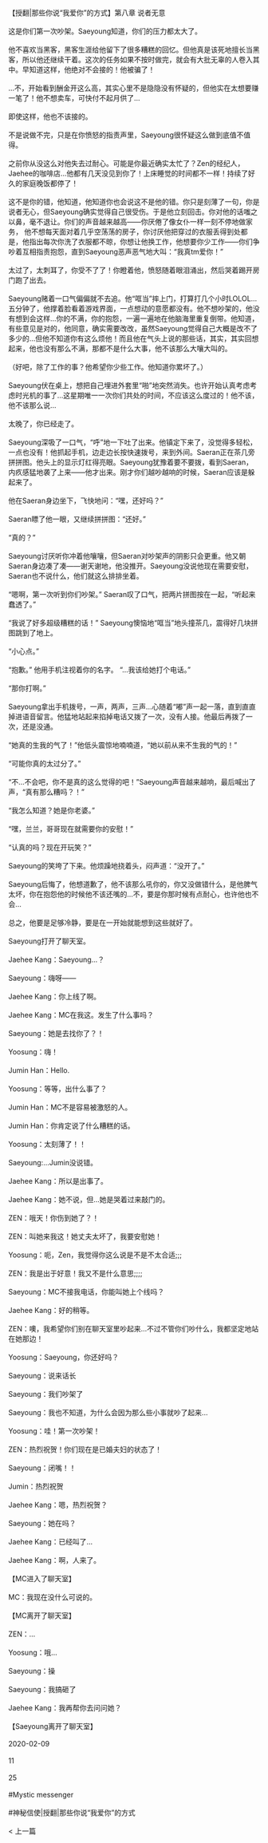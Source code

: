 <br/><br/>【授翻|那些你说“我爱你”的方式】第八章 说者无意<br/><br/>这是你们第一次吵架。Saeyoung知道，你们的压力都太大了。<br/><br/>他不喜欢当黑客，黑客生涯给他留下了很多糟糕的回忆。但他真是该死地擅长当黑客，所以他还继续干着。这次的任务如果不按时做完，就会有大批无辜的人卷入其中。早知道这样，他绝对不会接的！他被骗了！<br/><br/>...不，开始看到酬金开这么高，其实心里不是隐隐没有怀疑的，但他实在太想要赚一笔了！他不想卖车，可快付不起月供了...<br/><br/>即使这样，他也不该接的。<br/><br/>不是说做不完，只是在你愤怒的指责声里，Saeyoung很怀疑这么做到底值不值得。<br/><br/>之前你从没这么对他失去过耐心。可能是你最近确实太忙了？Zen的经纪人，Jaehee的咖啡店...他都有几天没见到你了！上床睡觉的时间都不一样！持续了好久的家庭晚饭都停了！<br/><br/>这不是你的错，他知道，他知道你也会说这不是他的错。你只是刻薄了一句，你是说者无心，但Saeyoung确实觉得自己很受伤。于是他立刻回击。你对他的话嗤之以鼻，毫不退让。你们的声音越来越高——你厌倦了像女仆一样一刻不停地做家务， 他不想每天面对着几乎空荡荡的房子，你讨厌他把穿过的衣服丢得到处都是，他指出每次你洗了衣服都不晾，你想让他换工作，他想要你少工作——你们争吵着互相指责抱怨，直到Saeyoung恶声恶气地大叫：“我真tm爱你！”<br/><br/>太过了，太刺耳了，你受不了了！你瞪着他，愤怒随着眼泪涌出，然后哭着踢开房门跑了出去。<br/><br/>Saeyoung赌着一口气偏偏就不去追。他“哐当”摔上门，打算打几个小时LOLOL...五分钟了，他撑着脸看着游戏界面，一点想动的意愿都没有。他不想吵架的，他没有想到会这样...你的不满，你的抱怨，一遍一遍地在他脑海里重复倒带。他知道，有些意见是对的，他同意，确实需要改改，虽然Saeyoung觉得自己大概是改不了多少的...但他不知道你有这么烦他！而且他在气头上说的那些话，其实，其实回想起来，他也没有那么不满，那都不是什么大事，他不该那么大嚷大叫的。<br/><br/>（好吧，除了工作的事？他希望你少些工作。他知道你累坏了。）<br/><br/>Saeyoung伏在桌上，想把自己埋进外套里“啪”地突然消失。也许开始认真考虑考虑时光机的事了...这星期唯一一次你们共处的时间，不应该这么度过的！他不该，他不该那么说...<br/><br/>太晚了，你已经走了。<br/><br/>Saeyoung深吸了一口气，“呼”地一下吐了出来。他镇定下来了，没觉得多轻松，一点也没有！他抓起手机，边走边长按快速拨号，来到外间。Saeran正在茶几旁拼拼图。他头上的显示灯红得亮眼。Saeyoung犹豫着要不要拨，看到Saeran，内疚感猛地袭了上来——他才出来。刚才你们越吵越响的时候，Saeran应该是躲起来了。<br/><br/>他在Saeran身边坐下，飞快地问：“嘿，还好吗？”<br/><br/>Saeran瞟了他一眼，又继续拼拼图：“还好。”<br/><br/>“真的？”<br/><br/>Saeyoung讨厌听你冲着他嚷嚷，但Saeran对吵架声的阴影只会更重。他又朝Saeran身边凑了凑——谢天谢地，他没推开。Saeyoung没说他现在需要安慰，Saeran也不说什么，他们就这么排排坐着。<br/><br/>“嗯啊，第一次听到你们吵架。” Saeran叹了口气，把两片拼图按在一起，“听起来蠢透了。”<br/><br/>“我说了好多超级糟糕的话！” Saeyoung懊恼地“哐当”地头撞茶几，震得好几块拼图跳到了地上。<br/><br/>“小心点。”<br/><br/>“抱歉。” 他用手机注视着你的名字。 “...我该给她打个电话。”<br/><br/>“那你打啊。”<br/><br/>Saeyoung拿出手机拨号，一声，两声，三声...心随着“嘟”声一起一落，直到直直掉进语音留言。他猛地站起来掐掉电话又拨了一次，没有人接。他最后再拨了一次，还是没通。<br/><br/>“她真的生我的气了！”他低头震惊地喃喃道，“她以前从来不生我的气的！”<br/><br/>“可能你真的太过分了。”<br/><br/>“不...不会吧，你不是真的这么觉得的吧！”Saeyoung声音越来越响，最后喊出了声，“真有那么糟吗？！”<br/><br/>“我怎么知道？她是你老婆。”<br/><br/>“嘿，兰兰，哥哥现在就需要你的安慰！”<br/><br/>“认真的吗？现在开玩笑？”<br/><br/>Saeyoung的笑垮了下来。他烦躁地挠着头，闷声道：“没开了。”<br/><br/>Saeyoung后悔了，他想道歉了，他不该那么吼你的，你又没做错什么，是他脾气太坏，你在抱怨他的时候他不该还嘴的...不，要是你那时候有点耐心，也许他也不会...<br/><br/>总之，他要是足够冷静，要是在一开始就能想到这些就好了。<br/><br/>Saeyoung打开了聊天室。<br/><br/>Jaehee Kang：Saeyoung...？<br/><br/>Saeyoung：嗨呀——<br/><br/>Jaehee Kang：你上线了啊。<br/><br/>Jaehee Kang：MC在我这。发生了什么事吗？<br/><br/>Saeyoung：她是去找你了？！<br/><br/>Yoosung：嗨！<br/><br/>Jumin Han：Hello.<br/><br/>Yoosung：等等，出什么事了？<br/><br/>Jumin Han：MC不是容易被激怒的人。<br/><br/>Jumin Han：你肯定说了什么糟糕的话。<br/><br/>Yoosung：太刻薄了！！<br/><br/>Saeyoung:...Jumin没说错。<br/><br/>Jaehee Kang：所以是出事了。<br/><br/>Jaehee Kang：她不说，但...她是哭着过来敲门的。<br/><br/>ZEN：哦天！你伤到她了？！<br/><br/>ZEN：叫她来我这！她丈夫太坏了，我要安慰她！<br/><br/>Yoosung：呃，Zen，我觉得你这么说是不是不太合适;;;<br/><br/>ZEN：我是出于好意！我又不是什么意思;;;;<br/><br/>Saeyoung：MC不接我电话，你能叫她上个线吗？<br/><br/>Jaehee Kang：好的稍等。<br/><br/>ZEN：噢，我希望你们别在聊天室里吵起来...不过不管你们吵什么，我都坚定地站在她那边！<br/><br/>Yoosung：Saeyoung，你还好吗？<br/><br/>Saeyoung：说来话长<br/><br/>Saeyoung：我们吵架了<br/><br/>Saeyoung：我也不知道，为什么会因为那么些小事就吵了起来...<br/><br/>Yoosung：哇！第一次吵架！<br/><br/>ZEN：热烈祝贺！你们现在是已婚夫妇的状态了！<br/><br/>Saeyoung：闭嘴！！<br/><br/>Jumin：热烈祝贺<br/><br/>Jaehee Kang：嗯，热烈祝贺？<br/><br/>Saeyoung：她在吗？<br/><br/>Jaehee Kang：已经叫了...<br/><br/>Jaehee Kang：啊，人来了。<br/><br/>【MC进入了聊天室】<br/><br/>MC：我现在没什么可说的。<br/><br/>【MC离开了聊天室】<br/><br/>ZEN：...<br/><br/>Yoosung：哦...<br/><br/>Saeyoung：操<br/><br/>Saeyoung：我搞砸了<br/><br/>Jaehee Kang：我再帮你去问问她？<br/><br/>【Saeyoung离开了聊天室】<br/><br/>2020-02-09<br/><br/>11<br/><br/>25<br/><br/>#Mystic messenger<br/><br/>#神秘信使|授翻|那些你说“我爱你”的方式<br/><br/>< 上一篇<br/><br/>